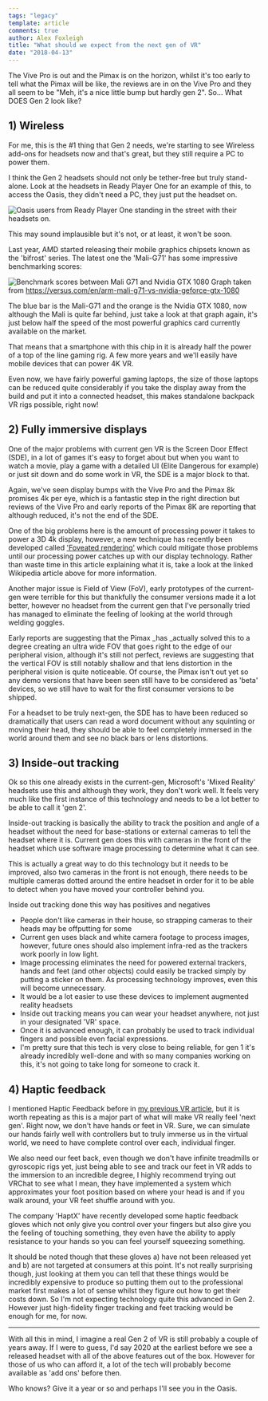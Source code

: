 ```yaml
---
tags: "legacy"
template: article 
comments: true 
author: Alex Foxleigh
title: "What should we expect from the next gen of VR"
date: "2018-04-13"
---
```


The Vive Pro is out and the Pimax is on the horizon, whilst it's too early to tell what the Pimax will be like, the reviews are in on the Vive Pro and they all seem to be "Meh, it's a nice little bump but hardly gen 2". So... What DOES Gen 2 look like?

<!-- end -->

## 1) Wireless

For me, this is the #1 thing that Gen 2 needs, we're starting to see Wireless add-ons for headsets now and that's great, but they still require a PC to power them.

I think the Gen 2 headsets should not only be tether-free but truly stand-alone. Look at the headsets in Ready Player One for an example of this, to access the Oasis, they didn't need a PC, they just put the headset on.

![Oasis users from Ready Player One standing in the street with their headsets on.](http://foxleigh.me/wp-content/uploads/2018/04/Ready-Player-One-Future-1-1024x496.jpg)

This may sound implausible but it's not, or at least, it won't be soon.

Last year, AMD started releasing their mobile graphics chipsets known as the 'bifrost' series. The latest one the 'Mali-G71' has some impressive benchmarking scores:

![Benchmark scores between Mali G71 and Nvidia GTX 1080](http://foxleigh.me/wp-content/uploads/2018/04/benchmark-1024x338.png) Graph taken from https://versus.com/en/arm-mali-g71-vs-nvidia-geforce-gtx-1080

The blue bar is the Mali-G71 and the orange is the Nvidia GTX 1080, now although the Mali is quite far behind, just take a look at that graph again, it's just below half the speed of the most powerful graphics card currently available on the market.

That means that a smartphone with this chip in it is already half the power of a top of the line gaming rig. A few more years and we'll easily have mobile devices that can power 4K VR.

Even now, we have fairly powerful gaming laptops, the size of those laptops can be reduced quite considerably if you take the display away from the build and put it into a connected headset, this makes standalone backpack VR rigs possible, right now!

## 2) Fully immersive displays

One of the major problems with current gen VR is the Screen Door Effect (SDE), in a lot of games it's easy to forget about but when you want to watch a movie, play a game with a detailed UI (Elite Dangerous for example) or just sit down and do some work in VR, the SDE is a major block to that.

Again, we've seen display bumps with the Vive Pro and the Pimax 8k promises 4k per eye, which is a fantastic step in the right direction but reviews of the Vive Pro and early reports of the Pimax 8K are reporting that although reduced, it's not the end of the SDE.

One of the big problems here is the amount of processing power it takes to power a 3D 4k display, however, a new technique has recently been developed called ['Foveated rendering'](https://www.wikiwand.com/en/Foveated_rendering) which could mitigate those problems until our processing power catches up with our display technology. Rather than waste time in this article explaining what it is, take a look at the linked Wikipedia article above for more information.

Another major issue is Field of View (FoV), early prototypes of the current-gen were terrible for this but thankfully the consumer versions made it a lot better, however no headset from the current gen that I've personally tried has managed to eliminate the feeling of looking at the world through welding goggles.

Early reports are suggesting that the Pimax _has _actually solved this to a degree creating an ultra wide FOV that goes right to the edge of our peripheral vision, although it's still not perfect, reviews are suggesting that the vertical FOV is still notably shallow and that lens distortion in the peripheral vision is quite noticeable. Of course, the Pimax isn't out yet so any demo versions that have been seen still have to be considered as 'beta' devices, so we still have to wait for the first consumer versions to be shipped.

For a headset to be truly next-gen, the SDE has to have been reduced so dramatically that users can read a word document without any squinting or moving their head, they should be able to feel completely immersed in the world around them and see no black bars or lens distortions.

## 3) Inside-out tracking

Ok so this one already exists in the current-gen, Microsoft's 'Mixed Reality' headsets use this and although they work, they don't work well. It feels very much like the first instance of this technology and needs to be a lot better to be able to call it 'gen 2'.

Inside-out tracking is basically the ability to track the position and angle of a headset without the need for base-stations or external cameras to tell the headset where it is. Current gen does this with cameras in the front of the headset which use software image processing to determine what it can see.

This is actually a great way to do this technology but it needs to be improved, also two cameras in the front is not enough, there needs to be multiple cameras dotted around the entire headset in order for it to be able to detect when you have moved your controller behind you.

Inside out tracking done this way has positives and negatives

- People don't like cameras in their house, so strapping cameras to their heads may be offputting for some
- Current gen uses black and white camera footage to process images, however, future ones should also implement infra-red as the trackers work poorly in low light.
- Image processing eliminates the need for powered external trackers, hands and feet (and other objects) could easily be tracked simply by putting a sticker on them. As processing technology improves, even this will become unnecessary.
- It would be a lot easier to use these devices to implement augmented reality headsets
- Inside out tracking means you can wear your headset anywhere, not just in your designated 'VR' space.
- Once it is advanced enough, it can probably be used to track individual fingers and possible even facial expressions.
- I'm pretty sure that this tech is very close to being reliable, for gen 1 it's already incredibly well-done and with so many companies working on this, it's not going to take long for someone to crack it.

## 4) Haptic feedback

I mentioned Haptic Feedback before in [my previous VR article](http://foxleigh.me/2018/04/09/the-future-of-vr/), but it is worth repeating as this is a major part of what will make VR really feel 'next gen'. Right now, we don't have hands or feet in VR. Sure, we can simulate our hands fairly well with controllers but to truly immerse us in the virtual world, we need to have complete control over each, individual finger.

We also need our feet back, even though we don't have infinite treadmills or gyroscopic rigs yet, just being able to see and track our feet in VR adds to the immersion to an incredible degree, I highly recommend trying out VRChat to see what I mean, they have implemented a system which approximates your foot position based on where your head is and if you walk around, your VR feet shuffle around with you.

The company 'HaptX' have recently developed some haptic feedback gloves which not only give you control over your fingers but also give you the feeling of touching something, they even have the ability to apply resistance to your hands so you can feel yourself squeezing something.

<video-embed type="youtube" watch="0WQw4GmFGVg" />

It should be noted though that these gloves a) have not been released yet and b) are not targeted at consumers at this point. It's not really surprising though, just looking at them you can tell that these things would be incredibly expensive to produce so putting them out to the professional market first makes a lot of sense whilst they figure out how to get their costs down. So I'm not expecting technology quite this advanced in Gen 2. However just high-fidelity finger tracking and feet tracking would be enough for me, for now.

* * *

With all this in mind, I imagine a real Gen 2 of VR is still probably a couple of years away. If I were to guess, I'd say 2020 at the earliest before we see a released headset with all of the above features out of the box. However for those of us who can afford it, a lot of the tech will probably become available as 'add ons' before then.

Who knows? Give it a year or so and perhaps I'll see you in the Oasis.
